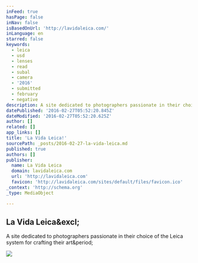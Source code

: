 ```yaml
---
inFeed: true
hasPage: false
inNav: false
isBasedOnUrl: 'http://lavidaleica.com/'
inLanguage: en
starred: false
keywords:
  - leica
  - usd
  - lenses
  - read
  - subal
  - camera
  - '2016'
  - submitted
  - february
  - negative
description: A site dedicated to photographers passionate in their choice of the Leica system for crafting their art.
datePublished: '2016-02-27T05:52:20.845Z'
dateModified: '2016-02-27T05:52:20.625Z'
author: []
related: []
app_links: []
title: 'La Vida Leica!'
sourcePath: _posts/2016-02-27-la-vida-leica.md
published: true
authors: []
publisher:
  name: La Vida Leica
  domain: lavidaleica.com
  url: 'http://lavidaleica.com'
  favicon: 'http://lavidaleica.com/sites/default/files/favicon.ico'
_context: 'http://schema.org'
_type: MediaObject

---
```

<article style=""><h1>La Vida Leica&amp;excl;</h1><p>A site dedicated to photographers passionate in their choice of the Leica system for crafting their art&amp;period;</p><img src="http://lavidaleica.com/sites/default/files/lvl_badge.jpg" /></article>